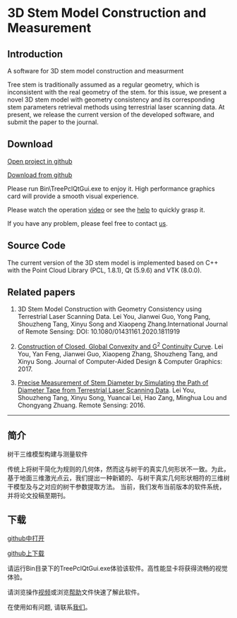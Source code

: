 # 3D Stem Model Construction and Measurement

## Introduction
A software for 3D stem model construction and measurment

Tree stem is traditionally assumed as a regular geometry, which is inconsistent with the real geometry of the stem. for this issue,
we present a novel 3D stem model with geometry consistency and its corresponding stem parameters retrieval methods using terrestrial laser scanning data. At present, we release the current version of the developed software, and submit the paper to the journal.

## Download

[Open project in github](https://github.com/leiyouxy/3DStemModel)

[Download from github](https://github.com/leiyouxy/3DStemModel/archive/master.zip)

Please run Bin\TreePclQtGui.exe to enjoy it. 
High performance graphics card will provide a smooth visual experience.

Please watch the operation [video](https://raw.githubusercontent.com/leiyouxy/3DStemModel/master/3DStemModelConstructionWithCaption.mp4)  or see the [help](https://raw.githubusercontent.com/leiyouxy/3DStemModel/master/Help.docx) to quickly grasp it.

If you have any problem, please feel free to contact [us](mailto:leiyou@xynu.edu.cn).

## Source Code

The current version of the 3D stem model is implemented based on C++ with the Point Cloud Library (PCL, 1.8.1), Qt (5.9.6)  and VTK (8.0.0).

## Related papers
1. 3D Stem Model Construction with Geometry Consistency using Terrestrial Laser Scanning Data. Lei You, Jianwei Guo, Yong Pang, Shouzheng Tang, Xinyu Song and Xiaopeng Zhang.International Journal of Remote Sensing: DOI: 10.1080/01431161.2020.1811919

2. [Construction of Closed, Global Convexity and G<sup>2</sup> Continuity Curve](http://www.jcad.cn/jcadcms/show.action?code=publish_402880124b362464014b3c4d819803a1&newsid=d88720c81d4c406998d58e7e092e9cc1). Lei You, Yan Feng, Jianwei Guo, Xiaopeng Zhang, Shouzheng Tang, and Xinyu Song. Journal of Computer-Aided Design & Computer Graphics: 2017.
3. [Precise Measurement of Stem Diameter by Simulating the Path of Diameter Tape from Terrestrial Laser Scanning Data](https://www.mdpi.com/2072-4292/8/9/717). Lei You, Shouzheng Tang, Xinyu Song, Yuancai Lei, Hao Zang, Minghua Lou and Chongyang Zhuang. Remote Sensing: 2016.

---------

## 简介
树干三维模型构建与测量软件

传统上将树干简化为规则的几何体，然而这与树干的真实几何形状不一致。为此，基于地面三维激光点云，我们提出一种新颖的、与树干真实几何形状相符的三维树干模型及与之对应的树干参数提取方法。 当前，我们发布当前版本的软件系统，并将论文投稿至期刊。

## 下载

[github中打开](https://github.com/leiyouxy/3DStemModel)

[github上下载](https://github.com/leiyouxy/3DStemModel/archive/master.zip)

请运行Bin目录下的TreePclQtGui.exe体验该软件。高性能显卡将获得流畅的视觉体验。

请浏览操作[视频](https://raw.githubusercontent.com/leiyouxy/3DStemModel/master/3DStemModelConstructionWithCaption.mp4)或浏览[帮助](https://raw.githubusercontent.com/leiyouxy/3DStemModel/master/Help.docx)文件快速了解此软件。

在使用如有问题, 请联系[我们](mailto:leiyou@xynu.edu.cn)。
